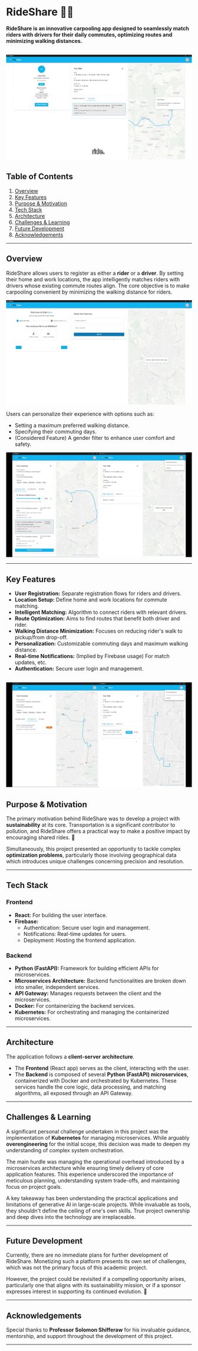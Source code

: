 # RideShare 🚗💨

**RideShare is an innovative carpooling app designed to seamlessly match riders with drivers for their daily commutes, optimizing routes and minimizing walking distances.**

![Rider Details](./assets/Rider%20Details.png)
---

## Table of Contents
1.  [Overview](#overview)
2.  [Key Features](#key-features)
3.  [Purpose & Motivation](#purpose--motivation)
4.  [Tech Stack](#tech-stack)
5.  [Architecture](#architecture)
6.  [Challenges & Learning](#challenges--learning)
7.  [Future Development](#future-development)
8.  [Acknowledgements](#acknowledgements)

---

## Overview
RideShare allows users to register as either a **rider** or a **driver**. By setting their home and work locations, the app intelligently matches riders with drivers whose existing commute routes align. The core objective is to make carpooling convenient by minimizing the walking distance for riders.

![Onboarding](./assets/Onboarding.png)

Users can personalize their experience with options such as:
* Setting a maximum preferred walking distance.
* Specifying their commuting days.
* (Considered Feature) A gender filter to enhance user comfort and safety.

![Max Distance Filter](./assets/Max%20Distance%20Filter.png)

---

## Key Features
* **User Registration:** Separate registration flows for riders and drivers.
* **Location Setup:** Define home and work locations for commute matching.
* **Intelligent Matching:** Algorithm to connect riders with relevant drivers.
* **Route Optimization:** Aims to find routes that benefit both driver and rider.
* **Walking Distance Minimization:** Focuses on reducing rider's walk to pickup/from drop-off.
* **Personalization:** Customizable commuting days and maximum walking distance.
* **Real-time Notifications:** (Implied by Firebase usage) For match updates, etc.
* **Authentication:** Secure user login and management.

![Request Approval](./assets/Request%20Approval.png)
---

## Purpose & Motivation
The primary motivation behind RideShare was to develop a project with **sustainability** at its core. Transportation is a significant contributor to pollution, and RideShare offers a practical way to make a positive impact by encouraging shared rides. 🌱

Simultaneously, this project presented an opportunity to tackle complex **optimization problems**, particularly those involving geographical data which introduces unique challenges concerning precision and resolution.

---

## Tech Stack

### Frontend
* **React:** For building the user interface.
* **Firebase:**
    * Authentication: Secure user login and management.
    * Notifications: Real-time updates for users.
    * Deployment: Hosting the frontend application.

### Backend
* **Python (FastAPI):** Framework for building efficient APIs for microservices.
* **Microservices Architecture:** Backend functionalities are broken down into smaller, independent services.
* **API Gateway:** Manages requests between the client and the microservices.
* **Docker:** For containerizing the backend services.
* **Kubernetes:** For orchestrating and managing the containerized microservices.

---

## Architecture
The application follows a **client-server architecture**.
* The **Frontend** (React app) serves as the client, interacting with the user.
* The **Backend** is composed of several **Python (FastAPI) microservices**, containerized with Docker and orchestrated by Kubernetes. These services handle the core logic, data processing, and matching algorithms, all exposed through an API Gateway.

---

## Challenges & Learning
A significant personal challenge undertaken in this project was the implementation of **Kubernetes** for managing microservices. While arguably **overengineering** for the initial scope, this decision was made to deepen my understanding of complex system orchestration.

The main hurdle was managing the operational overhead introduced by a microservices architecture while ensuring timely delivery of core application features. This experience underscored the importance of meticulous planning, understanding system trade-offs, and maintaining focus on project goals.

A key takeaway has been understanding the practical applications and limitations of generative AI in large-scale projects. While invaluable as tools, they shouldn't define the ceiling of one's own skills. True project ownership and deep dives into the technology are irreplaceable.

---

## Future Development
Currently, there are no immediate plans for further development of RideShare. Monetizing such a platform presents its own set of challenges, which was not the primary focus of this academic project.

However, the project could be revisited if a compelling opportunity arises, particularly one that aligns with its sustainability mission, or if a sponsor expresses interest in supporting its continued evolution. 🚀

---

## Acknowledgements
Special thanks to **Professor Solomon Shifferaw** for his invaluable guidance, mentorship, and support throughout the development of this project.

---
